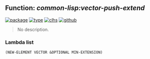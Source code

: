 ## Function: ***common-lisp:vector-push-extend***
[![package](https://img.shields.io/badge/Package-COMMON--LISP-5f9ea0.svg?style=social&colorA=999999)](../) [![type](https://img.shields.io/badge/Type-Function-5f9ea0.svg?style=social&colorA=999999)](../#function) [![clhs](https://img.shields.io/badge/CLHS-VECTOR--PUSH--EXTEND-5f9ea0.svg?style=social&colorA=999999)](http://www.lispworks.com/documentation/HyperSpec/Body/f_vec_ps.htm) [![github](https://img.shields.io/badge/GitHub-View_the_source-5f9ea0.svg?style=social&colorA=999999&logo=github)](https://github.com/sbcl/sbcl/blob/master/src/code/array.lisp/) 

> No description.

### Lambda list
```
(NEW-ELEMENT VECTOR &OPTIONAL MIN-EXTENSION)
```
